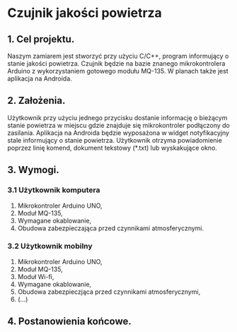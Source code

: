 # Czujnik jakości powietrza
## 1. Cel projektu.
Naszym zamiarem jest stworzyć przy użyciu C/C++, program informujący o stanie 
jakości powietrza. Czujnik będzie na bazie znanego mikrokontrolera Arduino z 
wykorzystaniem gotowego modułu MQ-135. W planach także jest aplikacja na 
Androida.
## 2. Założenia.
Użytkownik przy użyciu jednego przycisku dostanie informację o bieżącym 
stanie powietrza w miejscu gdzie znajduje się mikrokontroler podłączony 
do zasilania. Aplikacja na Androida będzie wyposażona w widget 
notyfikacyjny stale informujący o stanie powietrza. Użytkownik otrzyma 
powiadomienie poprzez linię komend, dokument tekstowy (*.txt) lub 
wyskakujące okno.
## 3. Wymogi.
### 3.1 Użytkownik komputera
1. Mikrokontroler Arduino UNO,
2. Moduł MQ-135,
3. Wymagane okablowanie,
4. Obudowa zabezpieczająca przed czynnikami atmosferycznymi.
### 3.2 Użytkownik mobilny
1. Mikrokontroler Arduino UNO,
2. Moduł MQ-135,
3. Moduł Wi-fi,
4. Wymagane okablowanie,
5. Obudowa zabezpieczjąca przed czynnikami atmosferycznymi,
6. (...)
## 4. Postanowienia końcowe.
